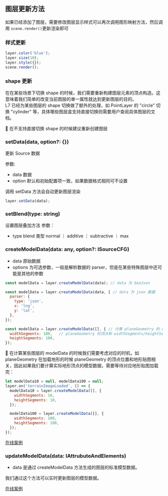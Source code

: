 ## 图层更新方法

如果已经添加了图层，需要修改图层显示样式可以再次调用图形映射方法，然后调用 `scene.render()`更新渲染即可

### 样式更新

```javascript
layer.color('blue');
layer.size(10);
layer.style({});
scene.render();
```

### shape 更新

在在某些场景下切换 shape 的时候，我们需要重新构建图层元素的顶点构造。这意味着我们简单的改变当前图层的单一属性就达到更新图层的目的。  
L7 已经为某些图层的 shape 切换做了额外的处理，如 PointLayer 的 "circle" 切换 "cylinder" 等，具体哪些图层盒支持直接切换则需要用户查阅具体图层的文档。

🌟 在不支持直接切换 shape 的时候建议重新创建图层

### setData(data, option?: {})

更新 Source 数据

参数:

- data 数据
- option 默认和初始配置项一致，如果数据格式相同可不设置

调用 setData 方法会自动更新图层渲染

```javascript
layer.setData(data);
```

### setBlend(type: string)

设置图层叠加方法
参数：

- type blend 类型 normal ｜ additive ｜ subtractive ｜ max

### createModelData(data: any, option?: ISourceCFG)
- data 原始数据
- options 为可选参数，一般是解析数据的 parser，但是在某些特殊图层中还可能是其他的参数

```javascript
const modelData = layer.createModelData(data); // data 为 GeoJson

const modelData = layer.createModelData(data, { // data 为 json 数据
  parser: {
    type: 'json',
    x: 'lng',
    y: 'lat',
  },
});

const modelData = layer.createModelData([], { // 计算 planeGeometry 的 modelData
  widthSegments: 100,	// planeGeometry 的顶点和 widthSegments/heightSegments 相关
  heightSegments: 100,
});
```

🌟	在计算某些图层的 modelData 的时候我们需要考虑对应的时机，如 planeGeometry 在加载地形的时候
planeGeometry 的顶点位置和地形贴图相关，因此如果我们要计算实际地形顶点的模型数据，需要等待对应地形贴图加载完：

```javascript
let modelData10 = null, modelData100 = null;
layer.on('terrainImageLoaded', () => {
  modelData10 = layer.createModelData([], {
    widthSegments: 10,
    heightSegments: 10,
  });

  modelData100 = layer.createModelData([], {
    widthSegments: 100,
    heightSegments: 100,
  });
});
```

[在线案例](/zh/examples/geometry/geometry#terrain)
### updateModelData(data: IAttrubuteAndElements)
- data 是通过 createModelData 方法生成的图层的标准模型数据。        

我们通过这个方法可以实时更新图层的模型数据。        

[在线案例](/zh/examples/gallery/animate#timeline)